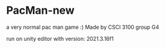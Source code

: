# PacMan-new
a very normal pac man game :)
Made by CSCI 3100 group G4

run on unity editor with version: 2021.3.16f1
